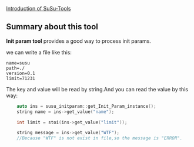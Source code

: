 [Introduction of SuSu-Tools](../README.md)

## Summary about this tool

**Init param tool** provides a good way to process init params.

we can write a file like this:

```
name=susu
path=./
version=0.1
limit=71231
```
The key and value will be read by string.And you can read the value by this way:
```cpp
	auto ins = susu_initparam::get_Init_Param_instance();
	string name = ins->get_value("name");

	int limit = stoi(ins->get_value("limit"));

	string message = ins->get_value("WTF");
	//Because "WTF" is not exist in file,so the message is "ERROR".

```
